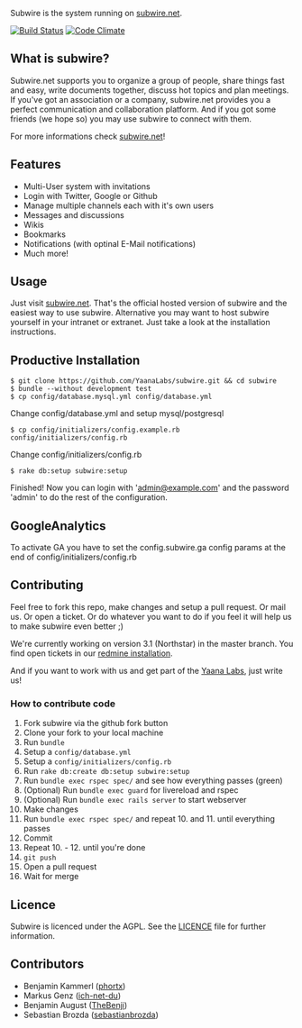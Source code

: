 Subwire is the system running on [subwire.net](http://subwire.net).

[![Build Status](https://secure.travis-ci.org/YaanaLabs/subwire.png?branch=V3-0)](http://travis-ci.org/#!/YaanaLabs/subwire)
[![Code Climate](https://codeclimate.com/badge.png)](https://codeclimate.com/github/YaanaLabs/subwire)



## What is subwire?
Subwire.net supports you to organize a group of people, share things fast and easy, write documents together, discuss hot topics and plan meetings. If you've got an association or a company, subwire.net provides you a perfect communication and collaboration platform. And if you got some friends (we hope so) you may use subwire to connect with them.

For more informations check [subwire.net](http://subwire.net)!



## Features
* Multi-User system with invitations
* Login with Twitter, Google or Github
* Manage multiple channels each with it's own users
* Messages and discussions
* Wikis
* Bookmarks
* Notifications (with optinal E-Mail notifications)
* Much more!



## Usage
Just visit [subwire.net](http://subwire.net). That's the official hosted version of subwire and the easiest way to use subwire. Alternative you may want to host subwire yourself in your intranet or extranet. Just take a look at the installation instructions.


## Productive Installation
	$ git clone https://github.com/YaanaLabs/subwire.git && cd subwire
	$ bundle --without development test
	$ cp config/database.mysql.yml config/database.yml
Change config/database.yml and setup mysql/postgresql

	$ cp config/initializers/config.example.rb config/initializers/config.rb
Change config/initializers/config.rb

	$ rake db:setup subwire:setup

Finished! Now you can login with 'admin@example.com' and the password 'admin' to do the rest of the configuration.



## GoogleAnalytics
To activate GA you have to set the config.subwire.ga config params at the end of config/initializers/config.rb



## Contributing
Feel free to fork this repo, make changes and setup a pull request. Or mail us. Or open a ticket. Or do whatever you want to do if you feel it will help us to make subwire even better ;)

We're currently working on version 3.1 (Northstar) in the master branch. You find open tickets in our [redmine installation](http://redmine.yaana.de/projects/subwire/issues?query_id=14).

And if you want to work with us and get part of the [Yaana Labs](http://yaana.de), just write us!


### How to contribute code
1. Fork subwire via the github fork button
2. Clone your fork to your local machine
3. Run <code>bundle</code>
4. Setup a <code>config/database.yml</code>
5. Setup a <code>config/initializers/config.rb</code>
6. Run <code>rake db:create db:setup subwire:setup</code>
7. Run <code>bundle exec rspec spec/</code> and see how everything passes (green)
8. (Optional) Run <code>bundle exec guard</code> for livereload and rspec
9. (Optional) Run <code>bundle exec rails server</code> to start webserver
10. Make changes
11. Run <code>bundle exec rspec spec/</code> and repeat 10. and 11. until everything passes
12. Commit
13. Repeat 10. - 12. until you're done
14. <code>git push</code>
15. Open a pull request
16. Wait for merge



## Licence
Subwire is licenced under the AGPL. See the [LICENCE](https://raw.github.com/YaanaLabs/subwire/master/LICENSE) file for further information.


## Contributors
* Benjamin Kammerl ([phortx](https://github.com/phortx))
* Markus Genz ([ich-net-du](https://github.com/ich-net-du))
* Benjamin August ([TheBenji](https://github.com/TheBenji))
* Sebastian Brozda ([sebastianbrozda](https://github.com/sebastianbrozda))
